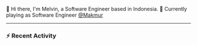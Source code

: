 👋 Hi there, I'm Melvin, a Software Engineer based in Indonesia.
🧰 Currently playing as Software Engineer [@Makmur](https://www.makmur.id)

---

### :zap: Recent Activity

<!--START_SECTION:activity-->
<!--END_SECTION:activity-->
